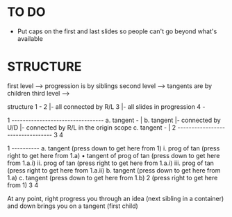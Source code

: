 # TO DO
- Put caps on the first and last slides so people can't go beyond what's available




# STRUCTURE

first level --> progression is by siblings
second level --> tangents are by children
third level --> 


structure
1 -
2  |- all connected by R/L
3  |- all slides in progression
4 -


1 ---------------------------------
 a. tangent -                      |
 b. tangent  |- connected by U/D   |- connected by R/L in the origin scope
 c. tangent -                      |
2 ---------------------------------
3
4


1 ----------
 a. tangent  (press down to get here from 1)
   i. prog of tan (press right to get here from 1.a)
      • tangent of prog of tan (press down to get here from 1.a.i)
   ii. prog of tan (press right to get here from 1.a.i)
   iii. prog of tan (press right to get here from 1.a.ii)
 b. tangent  (press down to get here from 1.a)
 c. tangent (press down to get here from 1.b)
2 (press right to get here from 1)
3
4

At any point, right progress you through an idea (next sibling in a container)
and down brings you on a tangent (first child)